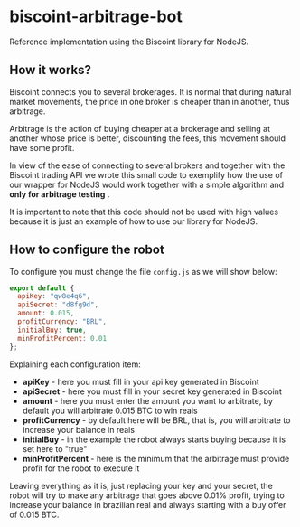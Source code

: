 # biscoint-arbitrage-bot

Reference implementation using the Biscoint library for NodeJS.

## How it works?

Biscoint connects you to several brokerages. It is normal that during natural market movements, the price in one broker is cheaper than in another, thus arbitrage.

Arbitrage is the action of buying cheaper at a brokerage and selling at another whose price is better, discounting the fees, this movement should have some profit.

In view of the ease of connecting to several brokers and together with the Biscoint trading API we wrote this small code to exemplify how the use of our wrapper for NodeJS would work together with a simple algorithm and **only for arbitrage testing** .

It is important to note that this code should not be used with high values because it is just an example of how to use our library for NodeJS.

## How to configure the robot

To configure you must change the file `config.js` as we will show below:

```JavaScript
export default {
  apiKey: "qw8e4q6",
  apiSecret: "d8fg9d",
  amount: 0.015,
  profitCurrency: "BRL",
  initialBuy: true,
  minProfitPercent: 0.01
};
```

Explaining each configuration item:

- **apiKey** - here you must fill in your api key generated in Biscoint
- **apiSecret** - here you must fill in your secret key generated in Biscoint
- **amount** - here you must enter the amount you want to arbitrate, by default you will arbitrate 0.015 BTC to win reais
- **profitCurrency** - by default here will be BRL, that is, you will arbitrate to increase your balance in reais
- **initialBuy** - in the example the robot always starts buying because it is set here to "true"
- **minProfitPercent** - here is the minimum that the arbitrage must provide profit for the robot to execute it

Leaving everything as it is, just replacing your key and your secret, the robot will try to make any arbitrage that goes above 0.01% profit, trying to increase your balance in brazilian real and always starting with a buy offer of 0.015 BTC.